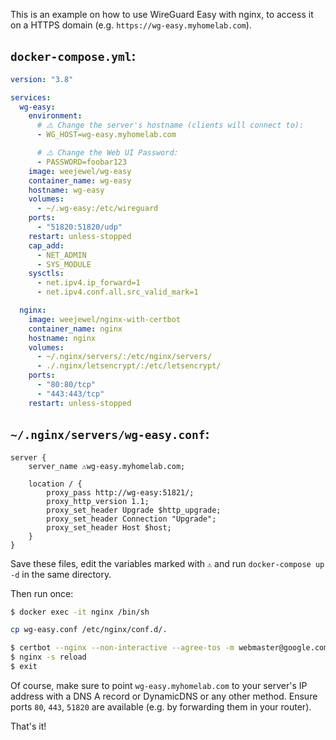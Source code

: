 This is an example on how to use WireGuard Easy with nginx, to access it on a HTTPS domain (e.g. `https://wg-easy.myhomelab.com`).

## `docker-compose.yml`:

```yaml
version: "3.8"

services:
  wg-easy:
    environment:
      # ⚠️ Change the server's hostname (clients will connect to):
      - WG_HOST=wg-easy.myhomelab.com

      # ⚠️ Change the Web UI Password:
      - PASSWORD=foobar123
    image: weejewel/wg-easy
    container_name: wg-easy
    hostname: wg-easy
    volumes:
      - ~/.wg-easy:/etc/wireguard
    ports:
      - "51820:51820/udp"
    restart: unless-stopped
    cap_add:
      - NET_ADMIN
      - SYS_MODULE
    sysctls:
      - net.ipv4.ip_forward=1
      - net.ipv4.conf.all.src_valid_mark=1

  nginx:
    image: weejewel/nginx-with-certbot
    container_name: nginx
    hostname: nginx
    volumes:
      - ~/.nginx/servers/:/etc/nginx/servers/
      - ./.nginx/letsencrypt/:/etc/letsencrypt/
    ports:
      - "80:80/tcp"
      - "443:443/tcp"
    restart: unless-stopped
```

## `~/.nginx/servers/wg-easy.conf`:

```
server {
    server_name ⚠️wg-easy.myhomelab.com;

    location / {
        proxy_pass http://wg-easy:51821/;
        proxy_http_version 1.1;
        proxy_set_header Upgrade $http_upgrade;
        proxy_set_header Connection "Upgrade";
        proxy_set_header Host $host;
    }
}
```

Save these files, edit the variables marked with `⚠️` and run `docker-compose up -d` in the same directory.

Then run once:

```bash
$ docker exec -it nginx /bin/sh

cp wg-easy.conf /etc/nginx/conf.d/.

$ certbot --nginx --non-interactive --agree-tos -m webmaster@google.com -d ⚠️wg-easy.myhomelab.com
$ nginx -s reload
$ exit
```

Of course, make sure to point `wg-easy.myhomelab.com` to your server's IP address with a DNS A record or DynamicDNS or any other method. Ensure ports `80`, `443`, `51820` are available (e.g. by forwarding them in your router).

That's it!